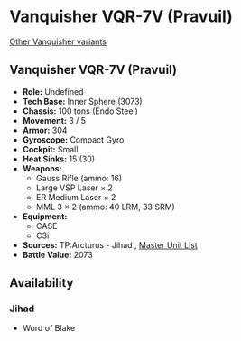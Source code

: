 # Vanquisher VQR-7V (Pravuil) 

[Other Vanquisher variants](../vanquisher.md) 

## Vanquisher VQR-7V (Pravuil) 

- **Role:** Undefined 
- **Tech Base:** Inner Sphere (3073) 
- **Chassis:** 100 tons (Endo Steel) 
- **Movement:** 3 / 5 
- **Armor:** 304 
- **Gyroscope:** Compact Gyro 
- **Cockpit:** Small 
- **Heat Sinks:** 15 (30) 
- **Weapons:** 
  - Gauss Rifle (ammo: 16) 
  - Large VSP Laser × 2 
  - ER Medium Laser × 2 
  - MML 3 × 2 (ammo: 40 LRM, 33 SRM) 
- **Equipment:** 
  - CASE 
  - C3i 
- **Sources:** TP:Arcturus - Jihad , [Master Unit List](http://masterunitlist.info/Unit/Details/7342/vanquisher-vqr-7v-pravuil) 
- **Battle Value:** 2073 

## Availability 

### Jihad 

- Word of Blake 

